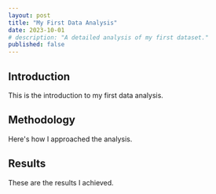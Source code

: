 ```yaml
---
layout: post
title: "My First Data Analysis"
date: 2023-10-01
# description: "A detailed analysis of my first dataset."
published: false
---
```


## Introduction
This is the introduction to my first data analysis.

## Methodology
Here's how I approached the analysis.

## Results
These are the results I achieved.
